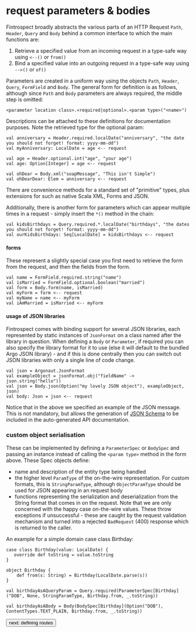 # request parameters & bodies
Fintrospect broadly abstracts the various parts of an HTTP Request ```Path```, ```Header```, ```Query``` and ```Body``` behind a common 
interface to which the main functions are:
1. Retrieve a specified value from an incoming request in a type-safe way using ```<--()``` or ```from()```
2. Bind a specified value into an outgoing request in a type-safe way using ```-->()``` or ```of()```

Parameters are created in a uniform way using the objects ```Path```, ```Header```, ```Query```, ```FormField``` and ```Body```. 
The general form for definition is as follows, although since ```Path``` and ```Body``` parameters are always required, the middle step is omitted: 
```
<parameter location class>.<required|optional>.<param type>("<name>")
```

Descriptions can be attached to these definitions for documentation purposes. Note the retrieved type for the optional param:
```
val anniversary = Header.required.localDate("anniversary", "the date you should not forget! format: yyyy-mm-dd")
val myAnniversary: LocalDate = age <-- request

val age = Header.optional.int("age", "your age")
val age: Option[Integer] = age <-- request

val ohDear = Body.xml("soapMessage", "This isn't Simple")
val ohDearDear: Elem = anniversary <-- request
```

There are convenience methods for a standard set of "primitive" types, plus extensions for such as native Scala XML, Forms and JSON.

Additionally, there is another form for parameters which can appear multiple times in a request - simply insert the ```*()``` method in the chain:
```
val kidsBirthdays = Query.required.*.localDate("birthdays", "the dates you should not forget! format: yyyy-mm-dd")
val ourKidsBirthdays: Seq[LocalDate] = kidsBirthdays <-- request
```

#### forms
These represent a slightly special case you first need to retrieve the form from the request, and then the fields from the form.
```
val name = FormField.required.string("name")
val isMarried = FormField.optional.boolean("married")
val form = Body.form(name, isMarried)
val myForm = form <-- request
val myName = name <-- myForm
val iAmMarried = isMarried <-- myForm
```

#### usage of JSON libraries
Fintrospect comes with binding support for several JSON libraries, each represented by static instances of ```JsonFormat``` on a class named 
after the library in question. When defining a ```Body``` or ```Parameter```, if required you can also specify the library format for it to 
use (else it will default to the bundled Argo JSON library) - and if this is done centrally then you can switch out JSON libraries with only 
a single line of code change.

```
val json = Argonaut.JsonFormat
val exampleObject = jsonFormat.obj("fieldName" -> json.string("hello"))
val json = Body.json(Option("my lovely JSON object"), exampleObject, json)
val body: Json = json <-- request
```

Notice that in the above we specified an example of the JSON message. This is not mandatory, but allows the generation of 
<a href="http://json-schema.org/" target="_top">JSON Schema</a> to be included in the auto-generated API documentation.

### custom object serialisation
These can be implemented by defining a ```ParameterSpec``` or ```BodySpec``` and passing an instance instead of calling the ```<param type>``` method 
in the form above. These Spec objects define:

- name and description of the entity type being handled
- the higher level ```ParamType``` of the on-the-wire representation. For custom formats, this is ```StringParamType```, although ```ObjectParamType```
should be used for JSON appearing in an request body
- functions representing the serialization and deserialization from the String format that comes in on the request. Note that we are only concerned 
with the happy case on-the-wire values. These throw exceptions if unsuccessful - these are caught by the request validation mechanism and turned into 
a rejected ```BadRequest``` (400) response which is returned to the caller.

An example for a simple domain case class Birthday:
```
case class Birthday(value: LocalDate) {
   override def toString = value.toString
}

object Birthday {
    def from(s: String) = Birthday(LocalDate.parse(s))
}

val birthdayAsAQueryParam = Query.required(ParameterSpec[Birthday]("DOB", None, StringParamType, Birthday.from, _.toString))

val birthdayAsABody = Body(BodySpec[Birthday](Option("DOB"), ContentTypes.TEXT_PLAIN, Birthday.from, _.toString))
```

<a class="next" href="defining-routes" target="_top"><button type="button" class="btn btn-sm btn-default">next: defining routes</button></a>
